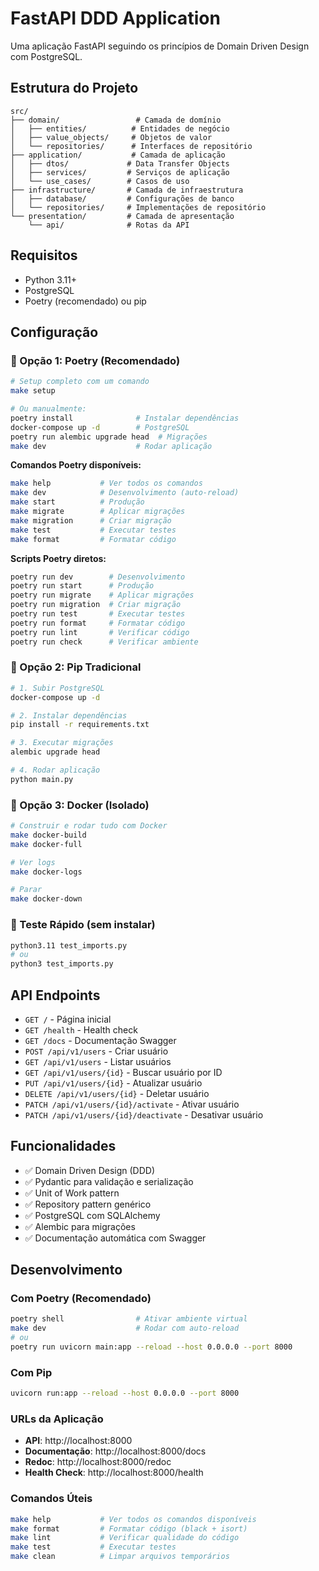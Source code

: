 # FastAPI DDD Application

Uma aplicação FastAPI seguindo os princípios de Domain Driven Design com PostgreSQL.

## Estrutura do Projeto

```
src/
├── domain/                 # Camada de domínio
│   ├── entities/          # Entidades de negócio
│   ├── value_objects/     # Objetos de valor
│   └── repositories/      # Interfaces de repositório
├── application/           # Camada de aplicação
│   ├── dtos/             # Data Transfer Objects
│   ├── services/         # Serviços de aplicação
│   └── use_cases/        # Casos de uso
├── infrastructure/       # Camada de infraestrutura
│   ├── database/         # Configurações de banco
│   └── repositories/     # Implementações de repositório
└── presentation/         # Camada de apresentação
    └── api/              # Rotas da API
```

## Requisitos

- Python 3.11+
- PostgreSQL
- Poetry (recomendado) ou pip

## Configuração

### 🥇 Opção 1: Poetry (Recomendado)

```bash
# Setup completo com um comando
make setup

# Ou manualmente:
poetry install              # Instalar dependências
docker-compose up -d        # PostgreSQL
poetry run alembic upgrade head  # Migrações
make dev                    # Rodar aplicação
```

**Comandos Poetry disponíveis:**
```bash
make help           # Ver todos os comandos
make dev            # Desenvolvimento (auto-reload)
make start          # Produção
make migrate        # Aplicar migrações
make migration      # Criar migração
make test           # Executar testes
make format         # Formatar código
```

**Scripts Poetry diretos:**
```bash
poetry run dev        # Desenvolvimento
poetry run start      # Produção
poetry run migrate    # Aplicar migrações
poetry run migration  # Criar migração
poetry run test       # Executar testes
poetry run format     # Formatar código
poetry run lint       # Verificar código
poetry run check      # Verificar ambiente
```

### 🥈 Opção 2: Pip Tradicional

```bash
# 1. Subir PostgreSQL
docker-compose up -d

# 2. Instalar dependências
pip install -r requirements.txt

# 3. Executar migrações
alembic upgrade head

# 4. Rodar aplicação
python main.py
```

### 🐳 Opção 3: Docker (Isolado)

```bash
# Construir e rodar tudo com Docker
make docker-build
make docker-full

# Ver logs
make docker-logs

# Parar
make docker-down
```

### 🧪 Teste Rápido (sem instalar)

```bash
python3.11 test_imports.py
# ou
python3 test_imports.py
```

## API Endpoints

- `GET /` - Página inicial
- `GET /health` - Health check
- `GET /docs` - Documentação Swagger
- `POST /api/v1/users` - Criar usuário
- `GET /api/v1/users` - Listar usuários
- `GET /api/v1/users/{id}` - Buscar usuário por ID
- `PUT /api/v1/users/{id}` - Atualizar usuário
- `DELETE /api/v1/users/{id}` - Deletar usuário
- `PATCH /api/v1/users/{id}/activate` - Ativar usuário
- `PATCH /api/v1/users/{id}/deactivate` - Desativar usuário

## Funcionalidades

- ✅ Domain Driven Design (DDD)
- ✅ Pydantic para validação e serialização
- ✅ Unit of Work pattern
- ✅ Repository pattern genérico
- ✅ PostgreSQL com SQLAlchemy
- ✅ Alembic para migrações
- ✅ Documentação automática com Swagger

## Desenvolvimento

### Com Poetry (Recomendado)
```bash
poetry shell                # Ativar ambiente virtual
make dev                    # Rodar com auto-reload
# ou
poetry run uvicorn main:app --reload --host 0.0.0.0 --port 8000
```

### Com Pip
```bash
uvicorn run:app --reload --host 0.0.0.0 --port 8000
```

### URLs da Aplicação
- **API**: http://localhost:8000
- **Documentação**: http://localhost:8000/docs
- **Redoc**: http://localhost:8000/redoc
- **Health Check**: http://localhost:8000/health

### Comandos Úteis
```bash
make help           # Ver todos os comandos disponíveis
make format         # Formatar código (black + isort)
make lint           # Verificar qualidade do código
make test           # Executar testes
make clean          # Limpar arquivos temporários
```
